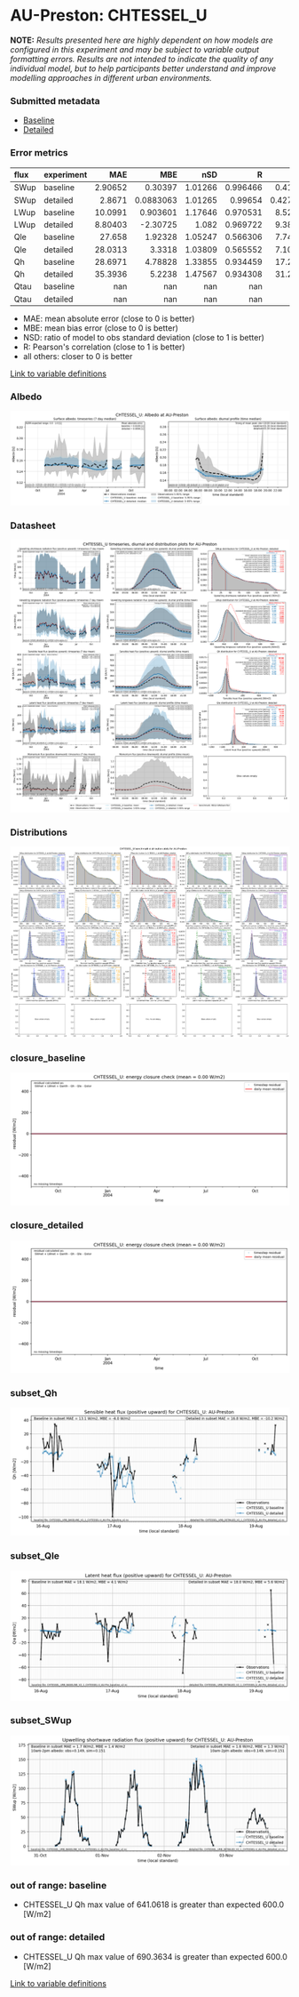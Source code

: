 # AU-Preston: CHTESSEL_U

**NOTE:** *Results presented here are highly dependent on how models are configured in this experiment and may be subject to variable output formatting errors. Results are not intended to indicate the quality of any individual model, but to help participants better understand and improve modelling approaches in different urban environments.*

### Submitted metadata

- [Baseline](CHTESSEL_U_AU-Preston_baseline_attrs.md)
- [Detailed](CHTESSEL_U_AU-Preston_detailed_attrs.md)

### Error metrics

| flux   | experiment   |       MAE |         MBE |       nSD |          R |        5th |      95th |      RMSE |       cRMSE |        AMBE |       1-nSD |          1-R |   nSkewness |   nKurtosis |     Overlap |
|:-------|:-------------|----------:|------------:|----------:|-----------:|-----------:|----------:|----------:|------------:|------------:|------------:|-------------:|------------:|------------:|------------:|
| SWup   | baseline     |   2.90652 |   0.30397   |   1.01266 |   0.996466 |   0.41111  |   2.89113 |   3.99717 |   0.0855428 |   0.30397   |   0.0126562 |   0.00353397 |   0.0333087 |   0.0833177 |   0.0598599 |
| SWup   | detailed     |   2.8671  |   0.0883063 |   1.01265 |   0.99654  |   0.427496 |   2.7455  |   3.94525 |   0.0846558 |   0.0883063 |   0.0126481 |   0.00345956 |   0.0409415 |   0.0882794 |   0.0583923 |
| LWup   | baseline     |  10.0991  |   0.903601  |   1.17646 |   0.970531 |   8.52575  |  18.2691  |  13.3543  |   0.316984  |   0.903601  |   0.176464  |   0.0294694  |   0.0293049 |   0.0495535 |   0.0832153 |
| LWup   | detailed     |   8.80403 |  -2.30725   |   1.082   |   0.969722 |   9.38494  |   5.14486 |  11.531   |   0.268786  |   2.30725   |   0.0819998 |   0.0302782  |   0.0390619 |   0.0478192 |   0.0762618 |
| Qle    | baseline     |  27.658   |   1.92328   |   1.05247 |   0.566306 |   7.74116  |  10.7621  |  46.7882  |   0.9569    |   1.92328   |   0.0524741 |   0.433694   |   0.309966  |   0.135619  |   0.155141  |
| Qle    | detailed     |  28.0313  |   3.3318    |   1.03809 |   0.565552 |   7.10072  |   8.93136 |  46.5552  |   0.950498  |   3.3318    |   0.0380932 |   0.434448   |   0.249606  |   0.0824508 |   0.118251  |
| Qh     | baseline     |  28.6971  |   4.78828   |   1.33855 |   0.934459 |  17.2928   |  88.1438  |  49.5809  |   0.538591  |   4.78828   |   0.338555  |   0.0655413  |   0.114801  |   0.203423  |   0.177457  |
| Qh     | detailed     |  35.3936  |   5.2238    |   1.47567 |   0.934308 |  31.2677   | 122.961   |  59.6197  |   0.64818   |   5.2238    |   0.475667  |   0.0656917  |   0.0810981 |   0.120133  |   0.23578   |
| Qtau   | baseline     | nan       | nan         | nan       | nan        | nan        | nan       | nan       | nan         | nan         | nan         | nan          | nan         | nan         | nan         |
| Qtau   | detailed     | nan       | nan         | nan       | nan        | nan        | nan       | nan       | nan         | nan         | nan         | nan          | nan         | nan         | nan         |

 - MAE: mean absolute error (close to 0 is better)
 - MBE: mean bias error (close to 0 is better)
 - NSD: ratio of model to obs standard deviation (close to 1 is better)
 - R: Pearson's correlation (close to 1 is better)
 - all others: closer to 0 is better

[Link to variable definitions](../modelattrs/variable_definitions.md)

### <a name="albedo"></a>Albedo
[![CHTESSEL_U_AU-Preston_Albedo.png](CHTESSEL_U_AU-Preston_Albedo.png)](CHTESSEL_U_AU-Preston_Albedo.png)

### <a name="datasheet"></a>Datasheet
[![CHTESSEL_U_AU-Preston_Datasheet.png](CHTESSEL_U_AU-Preston_Datasheet.png)](CHTESSEL_U_AU-Preston_Datasheet.png)

### <a name="distributions"></a>Distributions
[![CHTESSEL_U_AU-Preston_Distributions.png](CHTESSEL_U_AU-Preston_Distributions.png)](CHTESSEL_U_AU-Preston_Distributions.png)

### <a name="closure_baseline"></a>closure_baseline
[![CHTESSEL_U_AU-Preston_closure_baseline.png](CHTESSEL_U_AU-Preston_closure_baseline.png)](CHTESSEL_U_AU-Preston_closure_baseline.png)

### <a name="closure_detailed"></a>closure_detailed
[![CHTESSEL_U_AU-Preston_closure_detailed.png](CHTESSEL_U_AU-Preston_closure_detailed.png)](CHTESSEL_U_AU-Preston_closure_detailed.png)

### <a name="subset_qh"></a>subset_Qh
[![CHTESSEL_U_AU-Preston_subset_Qh.png](CHTESSEL_U_AU-Preston_subset_Qh.png)](CHTESSEL_U_AU-Preston_subset_Qh.png)

### <a name="subset_qle"></a>subset_Qle
[![CHTESSEL_U_AU-Preston_subset_Qle.png](CHTESSEL_U_AU-Preston_subset_Qle.png)](CHTESSEL_U_AU-Preston_subset_Qle.png)

### <a name="subset_swup"></a>subset_SWup
[![CHTESSEL_U_AU-Preston_subset_SWup.png](CHTESSEL_U_AU-Preston_subset_SWup.png)](CHTESSEL_U_AU-Preston_subset_SWup.png)

### out of range: baseline

 - CHTESSEL_U Qh max value of 641.0618 is greater than expected 600.0 [W/m2]

### out of range: detailed

 - CHTESSEL_U Qh max value of 690.3634 is greater than expected 600.0 [W/m2]


[Link to variable definitions](../modelattrs/variable_definitions.md)

